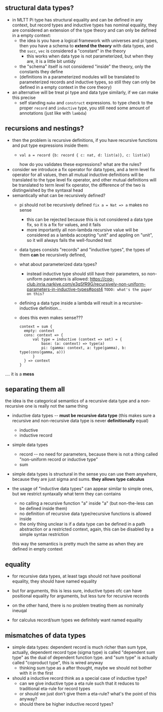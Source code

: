 ## structural data types?

* in MLTT Pi type has structural equality and can be defined in any context, but record types and inductive types has nominal equality, they are considered an extension of the type theory and can only be defined in a empty context:
    * the idea is you have a logical framework with universes and pi types, then you have a schema to **extend the theory** with data types, and the `succ`, `vec` is considered a "constant" in the theory
        * this works when data type is not parameterized, but when they are, it is a little bit untidy
    * the "schema" itself is not considered "inside" the theory, only the constants they define
    * (definitions in a parameterized modules will be translated to parameterized records and inductive types, so still they can only be defined in a empty context in the core theory)
* an alternative will be treat pi type and data type similarly, if we can make this precise
    * self standing `make` and `construct` expressions. to type check to the proper `record` and `inductive` type, you still need some amount of annotations (just like with `lambda`)

## recursions and nestings?

* then the problem is recursive definitions, if you have recursive functions and put type expressions inside them:
    * ```
      val a = record {b: record { c: nat, d: list(a)}, c: list(a)}
      ```
      how do you validates these expressions? what are the rules?
* consider we introduce a fix operator for data types, and a term level fix operator for all values, then all mutual inductive definitions will be translated to the type level fix operator, and other mutual definitions will be translated to term level fix operator, the difference of the two is distingwished by the syntaxal head
* semantically what can be recursively defined?
    * pi should not be recursively defined `fix a = Nat => a` makes no sense
        * this can be rejected because this is not considered a data type fix, so it is a fix for values, and it fails
        * more importantly all non-lambda recursive value will be considered as a lambda accepting "unit" and appling on "unit", so it will always fails the well-founded test
    * data types consists "records" and "inductive types", the types of them **can** be recursively defined, 
    * what about parameterized data types?
        * instead inductive type should still have their parameters, so non-uniform parameters is allowed: https://coq-club.inria.narkive.com/e3qSfR9G/recursively-non-uniform-parameters-in-inductive-types#post4 `TODO: what's the paper on this?`
    * defining a data type inside a lambda will result in a recursive-inductive definition...

    * does this even makes sense???
      ```
      context = sum {
        empty: context
        cons: context => {
            val type = inductive (context => set) = {
                base: (a: context) => type(a)
                pi: (gamma: context, a: type(gamma), b: type(cons(gamma, a)))
            }
        } => context
      }
      ```

.... it is a **mess**

## separating them all

the idea is the categorical semantics of a recursive data type and a non-recursive one is really not the same thing
* inductive data types -- **must be recursive data type** (this makes sure a recursive and non-recursive data type is never **definitionally** equal)
  * inductive
  * inductive record
* simple data types
  * record -- no need for parameters, because there is not a thing called "non-uniform record or inductive type"
  * sum

* simple data types is structural in the sense you can use them anywhere, because they are just sigma and sums. **they allows type calculus**
  
* the usage of "inductive data types" can appear similar to simple ones, but we restrict syntaxally what term they can contains
    * no calling a recursive function "a" inside "a" (but non-the-less can be defined inside them)
    * no definition of recursive data type/recursive functions is allowed inside
    * the only thing unclear is if a data type can be defined in a path abstraction or a restricted context, again, this can be disabled by a simple syntax restriction
    
  this way the semantics is pretty much the same as when they are defined in empty context

## equality

* for recursive data types, at least tags should not have positional equality, they should have named equality
* but for arguments, this is less sure, inductive types ofc can have positional equality for arguments, but less ture for recursive records
* on the other hand, there is no problem treating them as nominally ineuqal

* for calculus record/sum types we definitely want named equality

## mismatches of data types

* simple data types: dependent record is much richer than sum type, actually, dependent record type (sigma type) is called "dependent sum type" as the dual of dependent function type. and "sum type" is actually called "coproduct type", this is wired anyway
    * thinking sum type as a after thought, maybe we should not bother with it in the first
* should a inductive record think as a special case of inductive type?
    * can we give inductive type a eta rule such that it reduces to traditional eta-rule for record types
    * or should we just don't give them a eta-rule? what's the point of this anyway?
    * should there be higher inductive record types?